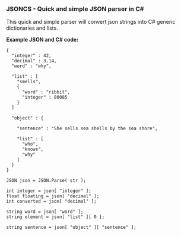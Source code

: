 <h3>JSONCS - Quick and simple JSON parser in C#</h3>
This quick and simple parser will convert json strings into C# generic dictionaries and lists.

<b>Example JSON and C# code:</b>
```
{
  "integer" : 42,
  "decimal" : 3.14,
  "word" : "why",
	
  "list" : [
    "smells",
    {
      "word" : "ribbit",
      "integer" : 80085
    }
  ]

  "object" : {

    "sentence" : "She sells sea shells by the sea shore",

    "list" : [
      "who",
      "knows",
      "why"
    ]
  }
}
```
```
JSON json = JSON.Parse( str );

int integer = json[ "integer" ];
float floating = json[ "decimal" ];
int converted = json[ "decimal" ];

string word = json[ "word" ];
string element = json[ "list" ][ 0 ];

string sentence = json[ "object" ][ "sentence" ];

```
